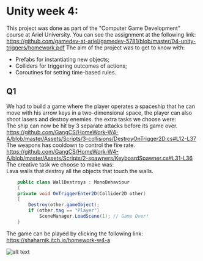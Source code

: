 # Unity week 4:

This project was done as part of the "Computer Game Development" course at Ariel University.
You can see the assignment at the following link: https://github.com/gamedev-at-ariel/gamedev-5781/blob/master/04-unity-triggers/homework.pdf 
The aim of the project was to get to know with:
* Prefabs for instantiating new objects;
* Colliders for triggering outcomes of actions;
* Coroutines for setting time-based rules.

## Q1

We had to build a game where the player operates a spaceship that he can move with his arrow keys in a two-dimensional space, the player can also shoot lasers and destroy enemies.
the extra tasks we choose were: <br />
The ship can now be hit by 3 separate attacks before its game over. <br />
https://github.com/GangCS/HomeWork-W4-A/blob/master/Assets/Scripts/3-collisions/DestroyOnTrigger2D.cs#L12-L37 <br />
The weapons has cooldown to control the fire rate.<br />
https://github.com/GangCS/HomeWork-W4-A/blob/master/Assets/Scripts/2-spawners/KeyboardSpawner.cs#L31-L36 <br />
The creative task we choose to make was: <br />
Lava walls that destroy all the objects that touch the walls.
```C#
    public class WallDestroys : MonoBehaviour
    {
    private void OnTriggerEnter2D(Collider2D other)
    {
        Destroy(other.gameObject);
        if (other.tag == "Player")
            SceneManager.LoadScene(1); // Game Over!
    }
```
The game can be played by clicking the following link: https://shaharnik.itch.io/homework-w4-a


![alt text](https://i.imgur.com/jLYyIIj.png)


